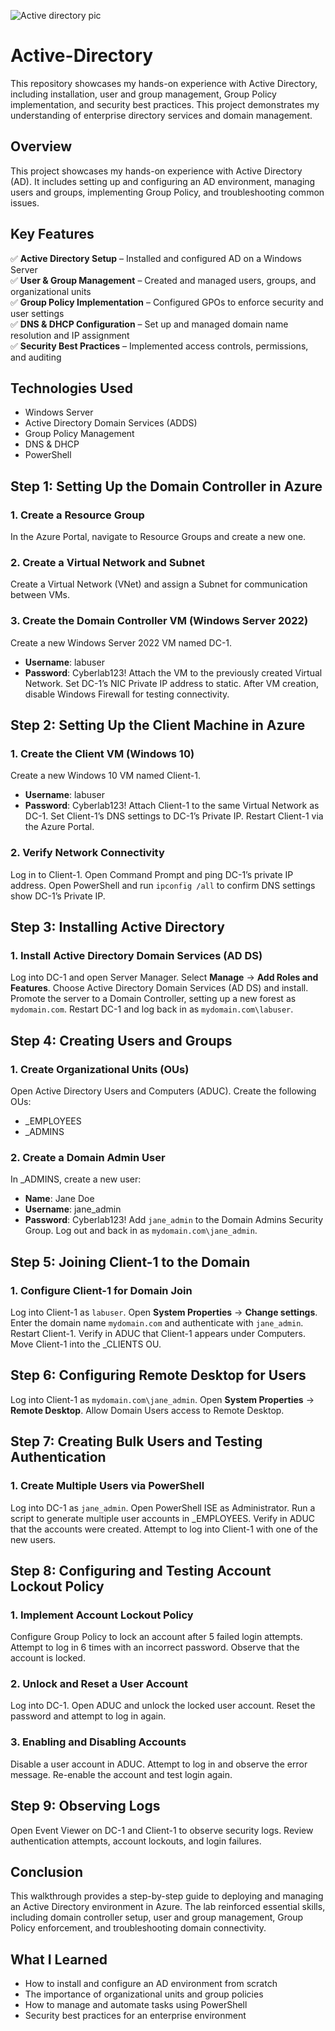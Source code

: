 ![Active directory pic](https://github.com/user-attachments/assets/55b2ee0d-90bb-4540-99e8-ba73a95cfecc)


# Active-Directory
This repository showcases my hands-on experience with Active Directory, including installation, user and group management, Group Policy implementation, and security best practices. This project demonstrates my understanding of enterprise directory services and domain management.

## Overview  
This project showcases my hands-on experience with Active Directory (AD). It includes setting up and configuring an AD environment, managing users and groups, implementing Group Policy, and troubleshooting common issues.  

## Key Features  
✅ **Active Directory Setup** – Installed and configured AD on a Windows Server  
✅ **User & Group Management** – Created and managed users, groups, and organizational units  
✅ **Group Policy Implementation** – Configured GPOs to enforce security and user settings  
✅ **DNS & DHCP Configuration** – Set up and managed domain name resolution and IP assignment  
✅ **Security Best Practices** – Implemented access controls, permissions, and auditing  

## Technologies Used  
- Windows Server  
- Active Directory Domain Services (ADDS)  
- Group Policy Management  
- DNS & DHCP  
- PowerShell  

## Step 1: Setting Up the Domain Controller in Azure

### 1. Create a Resource Group
In the Azure Portal, navigate to Resource Groups and create a new one.

### 2. Create a Virtual Network and Subnet
Create a Virtual Network (VNet) and assign a Subnet for communication between VMs.

### 3. Create the Domain Controller VM (Windows Server 2022)
Create a new Windows Server 2022 VM named DC-1.
- **Username**: labuser
- **Password**: Cyberlab123!
Attach the VM to the previously created Virtual Network.
Set DC-1’s NIC Private IP address to static.
After VM creation, disable Windows Firewall for testing connectivity.

## Step 2: Setting Up the Client Machine in Azure

### 1. Create the Client VM (Windows 10)
Create a new Windows 10 VM named Client-1.
- **Username**: labuser
- **Password**: Cyberlab123!
Attach Client-1 to the same Virtual Network as DC-1.
Set Client-1’s DNS settings to DC-1’s Private IP.
Restart Client-1 via the Azure Portal.

### 2. Verify Network Connectivity
Log in to Client-1.
Open Command Prompt and ping DC-1’s private IP address.
Open PowerShell and run `ipconfig /all` to confirm DNS settings show DC-1’s Private IP.

## Step 3: Installing Active Directory

### 1. Install Active Directory Domain Services (AD DS)
Log into DC-1 and open Server Manager.
Select **Manage** → **Add Roles and Features**.
Choose Active Directory Domain Services (AD DS) and install.
Promote the server to a Domain Controller, setting up a new forest as `mydomain.com`.
Restart DC-1 and log back in as `mydomain.com\labuser`.

## Step 4: Creating Users and Groups

### 1. Create Organizational Units (OUs)
Open Active Directory Users and Computers (ADUC).
Create the following OUs:
- _EMPLOYEES
- _ADMINS

### 2. Create a Domain Admin User
In _ADMINS, create a new user:
- **Name**: Jane Doe
- **Username**: jane_admin
- **Password**: Cyberlab123!
Add `jane_admin` to the Domain Admins Security Group.
Log out and back in as `mydomain.com\jane_admin`.

## Step 5: Joining Client-1 to the Domain

### 1. Configure Client-1 for Domain Join
Log into Client-1 as `labuser`.
Open **System Properties** → **Change settings**.
Enter the domain name `mydomain.com` and authenticate with `jane_admin`.
Restart Client-1.
Verify in ADUC that Client-1 appears under Computers.
Move Client-1 into the _CLIENTS OU.

## Step 6: Configuring Remote Desktop for Users
Log into Client-1 as `mydomain.com\jane_admin`.
Open **System Properties** → **Remote Desktop**.
Allow Domain Users access to Remote Desktop.

## Step 7: Creating Bulk Users and Testing Authentication

### 1. Create Multiple Users via PowerShell
Log into DC-1 as `jane_admin`.
Open PowerShell ISE as Administrator.
Run a script to generate multiple user accounts in _EMPLOYEES.
Verify in ADUC that the accounts were created.
Attempt to log into Client-1 with one of the new users.

## Step 8: Configuring and Testing Account Lockout Policy

### 1. Implement Account Lockout Policy
Configure Group Policy to lock an account after 5 failed login attempts.
Attempt to log in 6 times with an incorrect password.
Observe that the account is locked.

### 2. Unlock and Reset a User Account
Log into DC-1.
Open ADUC and unlock the locked user account.
Reset the password and attempt to log in again.

### 3. Enabling and Disabling Accounts
Disable a user account in ADUC.
Attempt to log in and observe the error message.
Re-enable the account and test login again.

## Step 9: Observing Logs
Open Event Viewer on DC-1 and Client-1 to observe security logs.
Review authentication attempts, account lockouts, and login failures.

## Conclusion
This walkthrough provides a step-by-step guide to deploying and managing an Active Directory environment in Azure. The lab reinforced essential skills, including domain controller setup, user and group management, Group Policy enforcement, and troubleshooting domain connectivity.

## What I Learned  
- How to install and configure an AD environment from scratch  
- The importance of organizational units and group policies  
- How to manage and automate tasks using PowerShell  
- Security best practices for an enterprise environment  
